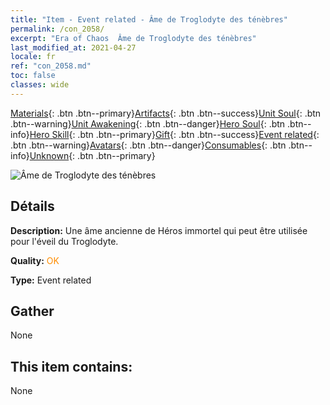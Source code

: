 ```yaml
---
title: "Item - Event related - Âme de Troglodyte des ténèbres"
permalink: /con_2058/
excerpt: "Era of Chaos  Âme de Troglodyte des ténèbres"
last_modified_at: 2021-04-27
locale: fr
ref: "con_2058.md"
toc: false
classes: wide
---
```

 [Materials](/ItemsFR/){: .btn .btn--primary}[Artifacts](/ItemsFR/Artifacts/){: .btn .btn--success}[Unit Soul](/ItemsFR/UnitSoul/){: .btn .btn--warning}[Unit Awakening](/ItemsFR/UnitAwakening/){: .btn .btn--danger}[Hero Soul](/ItemsFR/HeroSoul/){: .btn .btn--info}[Hero Skill](/ItemsFR/HeroSkill/){: .btn .btn--primary}[Gift](/ItemsFR/Gift/){: .btn .btn--success}[Event related](/ItemsFR/Events/){: .btn .btn--warning}[Avatars](/ItemsFR/Avatars/){: .btn .btn--danger}[Consumables](/ItemsFR/Consumables/){: .btn .btn--info}[Unknown](/ItemsFR/Unknown/){: .btn .btn--primary}

 ![Âme de Troglodyte des ténèbres](/images/t/juexing_701.jpg)

## Détails
 **Description:** Une âme ancienne de Héros immortel qui peut être utilisée pour l'éveil du Troglodyte.

 **Quality:** <span style="color: #FF8C00">OK</span>

 **Type:** Event related

## Gather

  None

## This item contains:

  None

